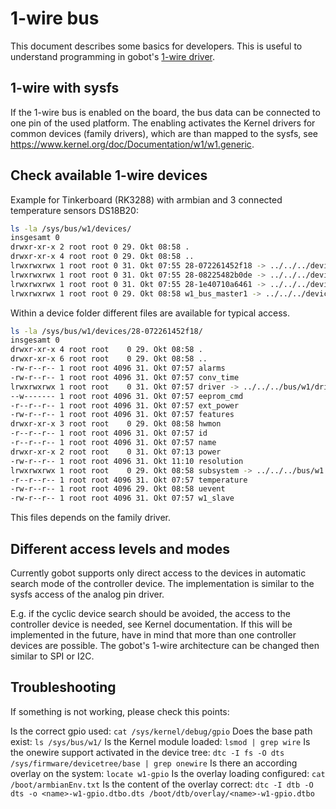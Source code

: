 # 1-wire bus

This document describes some basics for developers. This is useful to understand programming in gobot's [1-wire driver](./onewiredevice_sysfs.go).

## 1-wire with sysfs

If the 1-wire bus is enabled on the board, the bus data can be connected to one pin of the used platform. The enabling
activates the Kernel drivers for common devices (family drivers), which are than mapped to the sysfs, see
<https://www.kernel.org/doc/Documentation/w1/w1.generic>.

## Check available 1-wire devices

Example for Tinkerboard (RK3288) with armbian and 3 connected temperature sensors DS18B20:

```sh
ls -la /sys/bus/w1/devices/
insgesamt 0
drwxr-xr-x 2 root root 0 29. Okt 08:58 .
drwxr-xr-x 4 root root 0 29. Okt 08:58 ..
lrwxrwxrwx 1 root root 0 31. Okt 07:55 28-072261452f18 -> ../../../devices/w1_bus_master1/28-072261452f18
lrwxrwxrwx 1 root root 0 31. Okt 07:55 28-08225482b0de -> ../../../devices/w1_bus_master1/28-08225482b0de
lrwxrwxrwx 1 root root 0 31. Okt 07:55 28-1e40710a6461 -> ../../../devices/w1_bus_master1/28-1e40710a6461
lrwxrwxrwx 1 root root 0 29. Okt 08:58 w1_bus_master1 -> ../../../devices/w1_bus_master1
```

Within a device folder different files are available for typical access.

```sh
ls -la /sys/bus/w1/devices/28-072261452f18/
insgesamt 0
drwxr-xr-x 4 root root    0 29. Okt 08:58 .
drwxr-xr-x 6 root root    0 29. Okt 08:58 ..
-rw-r--r-- 1 root root 4096 31. Okt 07:57 alarms
-rw-r--r-- 1 root root 4096 31. Okt 07:57 conv_time
lrwxrwxrwx 1 root root    0 31. Okt 07:57 driver -> ../../../bus/w1/drivers/w1_slave_driver
--w------- 1 root root 4096 31. Okt 07:57 eeprom_cmd
-r--r--r-- 1 root root 4096 31. Okt 07:57 ext_power
-rw-r--r-- 1 root root 4096 31. Okt 07:57 features
drwxr-xr-x 3 root root    0 29. Okt 08:58 hwmon
-r--r--r-- 1 root root 4096 31. Okt 07:57 id
-r--r--r-- 1 root root 4096 31. Okt 07:57 name
drwxr-xr-x 2 root root    0 31. Okt 07:13 power
-rw-r--r-- 1 root root 4096 31. Okt 11:10 resolution
lrwxrwxrwx 1 root root    0 29. Okt 08:58 subsystem -> ../../../bus/w1
-r--r--r-- 1 root root 4096 31. Okt 07:57 temperature
-rw-r--r-- 1 root root 4096 29. Okt 08:58 uevent
-rw-r--r-- 1 root root 4096 31. Okt 07:57 w1_slave
```

This files depends on the family driver.

## Different access levels and modes

Currently gobot supports only direct access to the devices in automatic search mode of the controller device. The
implementation is similar to the sysfs access of the analog pin driver.

E.g. if the cyclic device search should be avoided, the access to the controller device is needed, see Kernel
documentation. If this will be implemented in the future, have in mind that more than one controller devices are
possible. The gobot's 1-wire architecture can be changed then similar to SPI or I2C.

## Troubleshooting

If something is not working, please check this points:

Is the correct gpio used: `cat /sys/kernel/debug/gpio`
Does the base path exist: `ls /sys/bus/w1/`
Is the Kernel module loaded: `lsmod | grep wire`
Is the onewire support activated in the device tree: `dtc -I fs -O dts /sys/firmware/devicetree/base | grep onewire`
Is there an according overlay on the system: `locate w1-gpio`
Is the overlay loading configured: `cat /boot/armbianEnv.txt`
Is the content of the overlay correct: `dtc -I dtb -O dts -o <name>-w1-gpio.dtbo.dts /boot/dtb/overlay/<name>-w1-gpio.dtbo`

